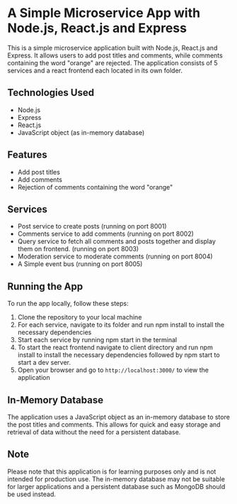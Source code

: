 # A Simple Microservice App with Node.js, React.js and Express

This is a simple microservice application built with Node.js, React.js and Express. It allows users to add post titles and comments, while comments containing the word "orange" are rejected. The application consists of 5 services and a react frontend each located in its own folder. 

## Technologies Used
- Node.js
- Express
- React.js
- JavaScript object (as in-memory database)

## Features
- Add post titles
- Add comments
- Rejection of comments containing the word "orange"

## Services
- Post service to create posts (running on port 8001)
- Comments service to add comments (running on port 8002)
- Query service to fetch all comments and posts together and display them on frontend. (running on port 8003)
- Moderation service to moderate comments (running on port 8004)
- A Simple event bus (running on port 8005)

## Running the App
To run the app locally, follow these steps:

1. Clone the repository to your local machine
2. For each service, navigate to its folder and run npm install to install the necessary dependencies
3. Start each service by running npm start in the terminal
4. To start the react frontend navigate to client directory and run npm install to install the necessary dependencies followed by npm start to start a dev server.
5. Open your browser and go to `http://localhost:3000/` to view the application


## In-Memory Database

The application uses a JavaScript object as an in-memory database to store the post titles and comments. This allows for quick and easy storage and retrieval of data without the need for a persistent database.

## Note
Please note that this application is for learning purposes only and is not intended for production use. The in-memory database may not be suitable for larger applications and a persistent database such as MongoDB should be used instead.